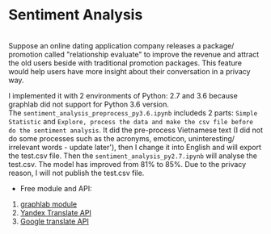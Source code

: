 # Sentiment Analysis
<br>
<summary>
Suppose an online dating application company releases a package/ promotion called "relationship evaluate" to improve the revenue and attract the old users beside with traditional promotion packages. This feature would help users have more insight about their conversation in a privacy way. 
</summary>

I implemented it with 2 environments of Python: 2.7 and 3.6 because graphlab did not support for Python 3.6 version. <br>
The `sentiment_analysis_preprocess_py3.6.ipynb` includeds 2 parts: `Simple Statistic` and `Explore, process the data and make the csv file before do the sentiment analysis`. It did the pre-process Vietnamese text (I did not do some processes such as the acronyms, emoticon, uninteresting/ irrelevant words - update later'), then I change it into English and will export the test.csv file. Then the `sentiment_analysis_py2.7.ipynb` will analyse the test.csv. The model has improved from 81% to 85%. Due to the privacy reason, I will not publish the test.csv file.



* Free module and API: 
1. <a href="https://turi.com/">graphlab module</a> 
2. <a href="https://tech.yandex.com/translate/">Yandex Translate API </a> 
3. <a href="https://cloud.google.com/translate/?utm_source=google&utm_medium=cpc&utm_campaign=japac-VN-all-en-dr-skws-all-all-trial-b-dr-1008074&utm_content=text-ad-none-none-DEV_c-CRE_252507584784-ADGP_Hybrid+%7C+AW+SEM+%7C+SKWS+~+T1+%7C+BMM+%7C+ML+%7C+M:1+%7C+VN+%7C+en+%7C+Translation+%7C+API-KWID_43700011073087841-kwd-34473296586&userloc_1028581&utm_term=KW_%2Btranslator%20%2Bapi&gclid=CjwKCAjwgbLzBRBsEiwAXVIygBzAE0zQczAKa7a1MJKmV8Ad5bvDOgwlaGtx-NgkaFPnJOLzF7oluhoCX_YQAvD_BwE">Google translate API </a>